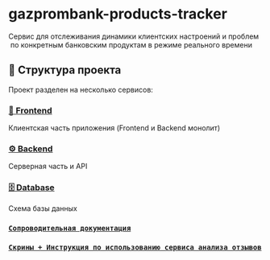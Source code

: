 # gazprombank-products-tracker
Сервис для отслеживания динамики клиентских настроений и проблем  по конкретным банковским продуктам в режиме реального времени

## 📂 Структура проекта

Проект разделен на несколько сервисов:

### [🎨 Frontend](./frontend)
Клиентская часть приложения (Frontend и Backend монолит)

### [⚙️ Backend](./backend)
Серверная часть и API

### [🗄️ Database](./database)
Схема базы данных

### [`Сопроводительная документация`](soprovoditelnaya_docs.md)
### [`Скрины + Инструкция по использованию сервиса анализа отзывов`](screen_instruction.md)
